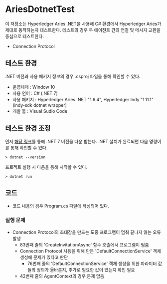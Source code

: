 # AriesDotnetTest

이 저장소는 Hyperledger Aries .NET을 사용해 C# 환경에서 Hyperledger Aries가 제대로 동작하는지 테스트한다. 테스트의 경우 두 에이전트 간의 연결 및 메시지 교환을 중심으로 테스트한다.

- Connection Protocol

## 테스트 환경 

.NET 버전과 사용 패키지 정보의 경우 .csproj 파일을 통해 확인할 수 있다.

- 운영체제 : Window 10 
- 사용 언어 : C# (.NET 7)
- 사용 패키지 : Hyperledger Aries .NET "1.6.4", Hyperledger Indy "1.11.1" (indy-sdk dotnet wrapper)
- 개발 툴 : Visual Sudio Code 

## 테스트 환경 조정

먼저 [해당 링크](https://dotnet.microsoft.com/ko-kr/download)를 통해 .NET 7 버전을 다운 받는다. .NET 설치가 완료되면 다음 명령어를 통해 확인할 수 있다.

    > dotnet --version

프로젝트 실행 시 다음을 통해 시작할 수 있다.

    > dotnet run

## 코드

- 코드 내용의 경우 Program.cs 파일에 작성되어 있다.

### 실행 문제

- Connection Protocol의 초대장을 만드는 도중 프로그램이 멈춰 끝나지 않는 오류 발생
  - 83번째 줄의 'CreateInvitationAsync' 함수 호출에서 프로그램이 멈춤
  - Connection Protocol 사용을 위해 만든 'DefaultConnectionService' 객체 생성에 문제가 있다고 판단
    - 76번째 줄의 'DefaultConnectionService' 객체 생성을 위한 파라미터 값들의 정의가 올바른지, 추가로 필요한 값이 있는지 확인 필요
  - 42번째 줄의 AgentContext의 경우 문제 없음 